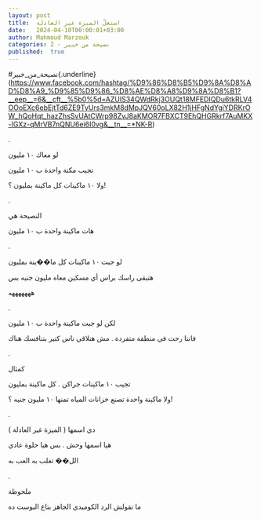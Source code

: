 ```yaml
---
layout: post
title:  استغلّ الميزة غير العادلة
date:   2024-04-10T00:00:01+03:00
author: Mahmoud Marzouk
categories: 2 - نصيحة من خبير
published:  true
---
```

\#نصيحة_من_خبير{.underline}(https://www.facebook.com/hashtag/%D9%86%D8%B5%D9%8A%D8%AD%D8%A9_%D9%85%D9%86_%D8%AE%D8%A8%D9%8A%D8%B1?__eep__=6&__cft__%5b0%5d=AZUIS34QWdRkj3OUQt18MFEDIQDu6tkRLV4OOoEXc6ebEjtTd6ZE9TyUrs3mkM8dMpJQV60oLX82H1jHFgNdYgiYDRKrOW_hQoHqt_hazZhsSvUAtCWrp98ZvJ8aKMOR7FBXCT9EhQHGRkrf7AuMKX-IGXz-qMrVB7nQNU6ei6I0vg&__tn__=*NK-R)

.

لو معاك ١٠ مليون

تجيب مكنة واحدة ب ١٠ مليون

ولا ١٠ ماكينات كل ماكينة بمليون ؟!

.

النصيحة هي

هات ماكينة واحدة ب ١٠ مليون

.

لو جبت ١٠ ماكينات كل ما��ينة بمليون

هتبقى راسك براس أي مسكين معاه مليون جنيه بس

هههههههه

.

لكن لو جبت ماكينة واحدة ب ١٠ مليون

فانتا رحت في منطقة متفردة . مش هتلاقي ناس كتير بتنافسك هناك

.

كمثال

تجيب ١٠ ماكينات جراكن . كل ماكينة بمليون

ولا ماكينة واحدة تصنع خزانات المياه تمنها ١٠ مليون جنيه ؟!

.

دي اسمها ( الميزة غير العادلة )

هيا اسمها وحش . بس هيا حلوة عادي

الل�� تغلب به العب به

.

ملحوظة

ما تقولش الرد الكوميدي الجاهز بتاع البوست ده
